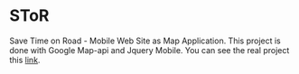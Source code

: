 SToR
======

Save Time on Road - Mobile Web Site as Map Application.
This project is done with Google Map-api and Jquery Mobile.
You can see the real project this [link](http://mes.pagodabox.com).
